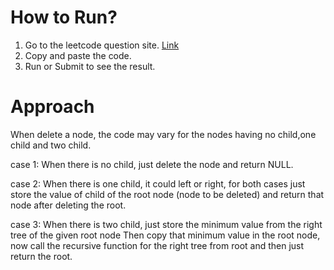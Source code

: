 # How to Run?


1. Go to the leetcode question site. [Link](https://leetcode.com/problems/delete-node-in-a-bst/description/)
2. Copy and paste the code.
3. Run or Submit to see the result.


# Approach


When delete a node, the code may vary for the nodes having no child,one child and two child.


case 1: When there is no child, just delete the node and return NULL.


case 2: When there is one child, it could left or right, for both cases just store the value of child of the root node (node to be deleted)  and return that node after deleting the root.


case 3: When there is two child, just store the minimum value from the right tree of the given root node
        Then copy that minimum value in the root node, now call the recursive function for the right tree from root and then just return the root.
